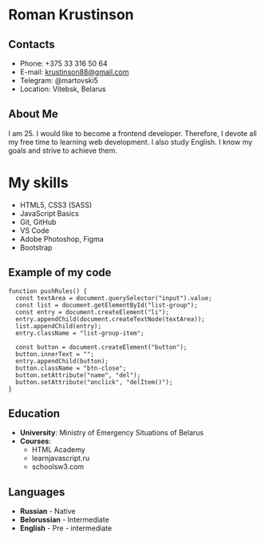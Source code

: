 # Roman Krustinson
## Contacts
* Phone: +375 33 316 50 64
* E-mail: krustinson88@gmail.com
* Telegram: @martovski5
* Location: Vitebsk, Belarus
## About Me
I am 25. I would like to become a frontend developer. Therefore, I devote all my free time to learning web development.
I also study English. I know my goals and strive to achieve them.
# My skills
* HTML5, CSS3 (SASS)
* JavaScript Basics
* Git, GitHub
* VS Code
* Adobe Photoshop, Figma
* Bootstrap
## Example of my code
```
function pushRules() {
  const textArea = document.querySelector("input").value;
  const list = document.getElementById("list-group");
  const entry = document.createElement("li");
  entry.appendChild(document.createTextNode(textArea));
  list.appendChild(entry);
  entry.className = "list-group-item";

  const button = document.createElement("button");
  button.innerText = "";
  entry.appendChild(button);
  button.className = "btn-close";
  button.setAttribute("name", "del");
  button.setAttribute("onclick", "delItem()");
}

``` 
## Education
* **University**: Ministry of Emergency Situations of Belarus
* **Courses**:
    + HTML Academy
    + learnjavascript.ru
    + schoolsw3.com

## Languages
* **Russian** - Native
* **Belorussian** - Intermediate
* **English** - Pre - intermediate

